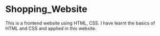 # Shopping_Website
This is a frontend website using HTML, CSS. I have learnt the basics of HTML and CSS and applied in this website.
